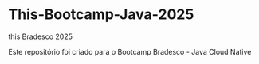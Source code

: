 # This-Bootcamp-Java-2025
this Bradesco 2025

Este repositório foi criado para o Bootcamp Bradesco - Java Cloud Native
